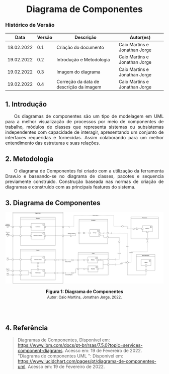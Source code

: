 # <center> Diagrama de Componentes

### Histórico de Versão<br>

| Data       | Versão | Descrição                | Autor(es)                     |
| ---------- | ------ | ------------------------ | ----------------------------- |
| 18.02.2022 | 0.1    | Criação do documento     | Caio Martins e Jonathan Jorge |
| 19.02.2022 | 0.2    | Introdução e Metodologia | Caio Martins e Jonathan Jorge |
| 19.02.2022 | 0.3    | Imagem do diagrama       | Caio Martins e Jonathan Jorge |
| 19.02.2022 | 0.4    | Correção da data de descrição da imagem       | Caio Martins e Jonathan Jorge |

## 1. Introdução

<div align="justify">&emsp;&emsp;Os diagramas de componentes são um tipo de modelagem em UML para a melhor visualização de processos por meio de componentes de trabalho, módulos de classes que representa sistemas ou subsistemas independentes com capacidade de interagir, apresentando um conjunto de interfaces requeridas e fornecidas. Assim colaborando para um melhor entendimento das estruturas e suas relações.</div>

## 2. Metodologia

<div align="justify">&emsp;&emsp;O diagrama de Componentes foi criado com a utilização da ferramenta Draw.io e baseando-se no diagrama de classes, pacotes e sequencia previamente construído. Construção baseada nas normas de criação de diagramas e construído com as principais features do sistema.</div>

## 3. Diagrama de Componentes

<p align='center'>
    <img src='../assets/img/componentes/diagrama_componentes.png'>
    <figcaption align='center'>
        <b>Figura 1: Diagrama de Componentes</b>
        <br>
        <small>Autor: Caio Martins, Jonathan Jorge, 2022.</small>
    </figcaption>
</p>

<br><br>

## 4. Referência

> Diagramas de Componentes, Disponível em: <https://www.ibm.com/docs/pt-br/rsas/7.5.0?topic=services-component-diagrams>. Acesso em: 19 de Fevereiro de 2022.<br>
> "Diagrama de componentes UML ": Disponível em: <https://www.lucidchart.com/pages/pt/diagrama-de-componentes-uml>. Acesso em: 19 de Fevereiro de 2022.
